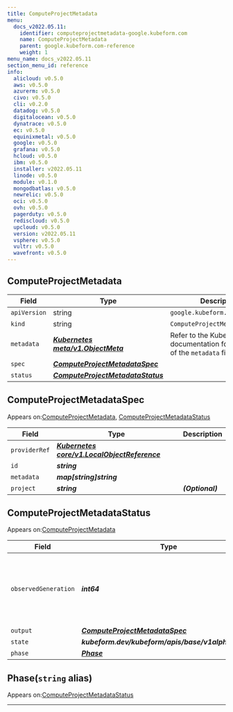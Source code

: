 ```yaml
---
title: ComputeProjectMetadata
menu:
  docs_v2022.05.11:
    identifier: computeprojectmetadata-google.kubeform.com
    name: ComputeProjectMetadata
    parent: google.kubeform.com-reference
    weight: 1
menu_name: docs_v2022.05.11
section_menu_id: reference
info:
  alicloud: v0.5.0
  aws: v0.5.0
  azurerm: v0.5.0
  civo: v0.5.0
  cli: v0.2.0
  datadog: v0.5.0
  digitalocean: v0.5.0
  dynatrace: v0.5.0
  ec: v0.5.0
  equinixmetal: v0.5.0
  google: v0.5.0
  grafana: v0.5.0
  hcloud: v0.5.0
  ibm: v0.5.0
  installer: v2022.05.11
  linode: v0.5.0
  module: v0.1.0
  mongodbatlas: v0.5.0
  newrelic: v0.5.0
  oci: v0.5.0
  ovh: v0.5.0
  pagerduty: v0.5.0
  rediscloud: v0.5.0
  upcloud: v0.5.0
  version: v2022.05.11
  vsphere: v0.5.0
  vultr: v0.5.0
  wavefront: v0.5.0
---
```


## ComputeProjectMetadata
| Field | Type | Description |
| ------ | ----- | ----------- |
| `apiVersion` | string | `google.kubeform.com/v1alpha1` |
|    `kind` | string | `ComputeProjectMetadata` |
| `metadata` | ***[Kubernetes meta/v1.ObjectMeta](https://v1-22.docs.kubernetes.io/docs/reference/generated/kubernetes-api/v1.22/#objectmeta-v1-meta)***|Refer to the Kubernetes API documentation for the fields of the `metadata` field.|
| `spec` | ***[ComputeProjectMetadataSpec](#computeprojectmetadataspec)***||
| `status` | ***[ComputeProjectMetadataStatus](#computeprojectmetadatastatus)***||
## ComputeProjectMetadataSpec

Appears on:[ComputeProjectMetadata](#computeprojectmetadata), [ComputeProjectMetadataStatus](#computeprojectmetadatastatus)

| Field | Type | Description |
| ------ | ----- | ----------- |
| `providerRef` | ***[Kubernetes core/v1.LocalObjectReference](https://v1-22.docs.kubernetes.io/docs/reference/generated/kubernetes-api/v1.22/#localobjectreference-v1-core)***||
| `id` | ***string***||
| `metadata` | ***map[string]string***||
| `project` | ***string***| ***(Optional)*** |
## ComputeProjectMetadataStatus

Appears on:[ComputeProjectMetadata](#computeprojectmetadata)

| Field | Type | Description |
| ------ | ----- | ----------- |
| `observedGeneration` | ***int64***| ***(Optional)*** Resource generation, which is updated on mutation by the API Server.|
| `output` | ***[ComputeProjectMetadataSpec](#computeprojectmetadataspec)***| ***(Optional)*** |
| `state` | ***kubeform.dev/kubeform/apis/base/v1alpha1.State***| ***(Optional)*** |
| `phase` | ***[Phase](#phase)***| ***(Optional)*** |
## Phase(`string` alias)

Appears on:[ComputeProjectMetadataStatus](#computeprojectmetadatastatus)

---
